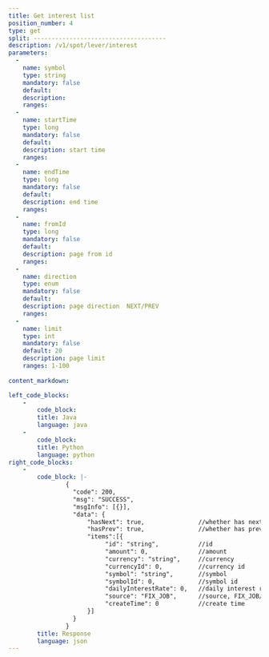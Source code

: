 ```yaml
---
title: Get interest list
position_number: 4
type: get
split: -------------------------------------
description: /v1/spot/lever/interest
parameters:
  -
    name: symbol
    type: string
    mandatory: false
    default:
    description:
    ranges:
  -
    name: startTime
    type: long
    mandatory: false
    default:
    description: start time
    ranges:
  -
    name: endTime
    type: long
    mandatory: false
    default:
    description: end time
    ranges:
  -
    name: fromId
    type: long
    mandatory: false
    default:
    description: page from id
    ranges:
  -
    name: direction
    type: enum
    mandatory: false
    default:
    description: page direction  NEXT/PREV
    ranges:
  -
    name: limit
    type: int
    mandatory: false
    default: 20
    description: page limit
    ranges: 1-100
  
content_markdown: 

left_code_blocks:
    -
        code_block:
        title: Java
        language: java
    -
        code_block:
        title: Python
        language: python
right_code_blocks:
    -
        code_block: |-
                {
                  "code": 200,
                  "msg": "SUCCESS",
                  "msgInfo": [{}],
                  "data": {
                      "hasNext": true,               //whether has next page
                      "hasPrev": true,               //whether has previous page
                      "items":[{
                           "id": "string",           //id
                           "amount": 0,              //amount
                           "currency": "string",     //currency
                           "currencyId": 0,          //currency id
                           "symbol": "string",       //symbol
                           "symbolId": 0,            //symbol id
                           "dailyInterestRate": 0,   //daily interest rate
                           "source": "FIX_JOB",      //source, FIX_JOB/USER
                           "createTime": 0           //create time
                      }]
                  }
                }
        title: Response
        language: json
---
```

